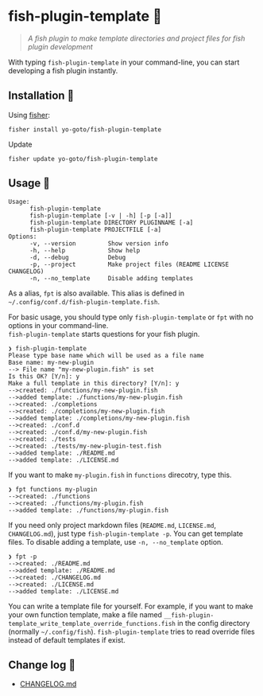 # fish-plugin-template 🍤
> *A fish plugin to make template directories and project files for fish plugin development*

With typing `fish-plugin-template` in your command-line, you can start developing a fish plugin instantly.

## Installation 🎣

Using [fisher](https://github.com/jorgebucaran/fisher):

```console
fisher install yo-goto/fish-plugin-template
```

Update

```console
fisher update yo-goto/fish-plugin-template
```

## Usage 🔦

```console
Usage:
      fish-plugin-template
      fish-plugin-template [-v | -h] [-p [-a]]
      fish-plugin-template DIRECTORY PLUGINNAME [-a]
      fish-plugin-template PROJECTFILE [-a]
Options:
      -v, --version         Show version info
      -h, --help            Show help
      -d, --debug           Debug
      -p, --project         Make project files (README LICENSE CHANGELOG)
      -n, --no_template     Disable adding templates
```

As a alias, `fpt` is also available. This alias is defined in `~/.config/conf.d/fish-plugin-template.fish`.

For basic usage, you should type only `fish-plugin-template` or `fpt` with no options in your command-line.  
`fish-plugin-template` starts questions for your fish plugin.

```console
❯ fish-plugin-template
Please type base name which will be used as a file name
Base name: my-new-plugin
--> File name "my-new-plugin.fish" is set
Is this OK? [Y/n]: y
Make a full template in this directory? [Y/n]: y
-->created: ./functions/my-new-plugin.fish
-->added template: ./functions/my-new-plugin.fish
-->created: ./completions
-->created: ./completions/my-new-plugin.fish
-->added template: ./completions/my-new-plugin.fish
-->created: ./conf.d
-->created: ./conf.d/my-new-plugin.fish
-->created: ./tests
-->created: ./tests/my-new-plugin-test.fish
-->added template: ./README.md
-->added template: ./LICENSE.md
```

If you want to make `my-plugin.fish` in `functions` direcotry, type this.

```console
❯ fpt functions my-plugin
-->created: ./functions
-->created: ./functions/my-plugin.fish
-->added template: ./functions/my-plugin.fish
```

If you need only project markdown files (`README.md`, `LICENSE.md`, `CHANGELOG.md`), just type `fish-plugin-template -p`. You can get template files. To disable adding a template, use `-n, --no_template` option.

```console
❯ fpt -p
-->created: ./README.md
-->added template: ./README.md
-->created: ./CHANGELOG.md
-->created: ./LICENSE.md
-->added template: ./LICENSE.md
```

You can write a template file for yourself.
For example, if you want to make your own function template, make a file named `__fish-plugin-template_write_template_override_functions.fish` in the config directory (normally `~/.config/fish`). `fish-plugin-template` tries to read override files instead of default templates if exist.


## Change log 🔖
- [CHANGELOG.md](/CHANGELOG.md)

